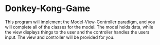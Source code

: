 # Donkey-Kong-Game
This program will implement the Model-View-Controller paradigm, and you will complete all of the classes for the model. The model holds data, while the view displays things to the user and the controller handles the users input. The view and controller will be provided for you.
